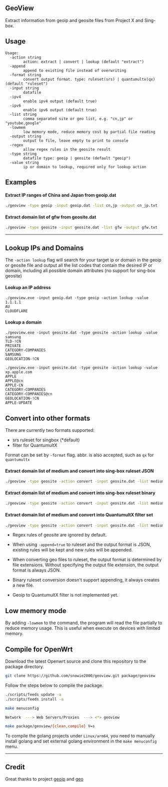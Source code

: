 ## GeoView

Extract information from geoip and geosite files from Project X and Sing-box.

## Usage

```
Usage:
  -action string
        action: extract | convert | lookup (default "extract")
  -append
        append to existing file instead of overwriting
  -format string
        convert output format. type: ruleset(srs) | quantumultx(qx) (default "ruleset")
  -input string
        datafile
  -ipv4
        enable ipv4 output (default true)
  -ipv6
        enable ipv6 output (default true)
  -list string
        comma separated site or geo list, e.g. "cn,jp" or "youtube,google"
  -lowmem
        low memory mode, reduce memory cost by partial file reading
  -output string
        output to file, leave empty to print to console
  -regex
        allow regex rules in the geosite result
  -type string
        datafile type: geoip | geosite (default "geoip")
  -value string
        ip or domain to lookup, required only for lookup action
```

## Examples

#### Extract IP ranges of China and Japan from geoip.dat

```bash
./geoview -type geoip -input geoip.dat -list cn,jp -output cn_jp.txt
```

#### Extract domain list of gfw from geosite.dat

```bash
./geoview -type geosite -input geosite.dat -list gfw -output gfw.txt
```

-------

## Lookup IPs and Domains

The `-action lookup` flag will search for your target ip or domain in the geoip or geosite file and output all the list codes that contain the desired IP or domain, including all possible domain attributes (no support for sing-box geosite)

#### Lookup an IP address
```
./geoview.exe -input geoip.dat -type geoip -action lookup -value 1.1.1.1
AU
CLOUDFLARE
```

#### Lookup a domain
```
./geoview.exe -input geosite.dat -type geosite -action lookup -value samsung
TLD-!CN
PRIVATE
CATEGORY-COMPANIES
SAMSUNG
GEOLOCATION-!CN
```

```
./geoview.exe -input geosite.dat -type geosite -action lookup -value xp.apple.com
APPLE
APPLE@cn
APPLE-CN
CATEGORY-COMPANIES
CATEGORY-COMPANIES@cn
GEOLOCATION-!CN
APPLE-UPDATE
```

## Convert into other formats
There are currently two formats supported: 
- srs ruleset for singbox (*default)
- filter for QuantumultX

Format can be set by `-format` flag. abbr. is also accepted, such as `qx` for `quantumultx`

#### Extract domain list of medium and convert into sing-box ruleset JSON

```bash
./geoview -type geosite -action convert -input geosite.dat -list medium -output medium.json
```

#### Extract domain list of medium and convert into sing-box ruleset binary
```bash
./geoview -type geosite -action convert -input geosite.dat -list medium -output medium.srs
```

#### Extract domain list of medium and convert into QuantumultX filter set
```bash
./geoview -type geosite -action convert -input geosite.dat -list medium -output medium.conf -format qx
```

* Regex rules of geosite are ignored by default.

* When using `-append=true` to ruleset and the output format is JSON, existing rules will be kept and new rules will be appended.

* When converting geo files to ruleset, the output format is determined by file extensions. Without specifying the output file extension, the output format is always JSON.

* Binary ruleset conversion doesn't support appending, it always creates a new file.

* Geoip to QuantumultX filter is not implemented yet.

## Low memory mode
By adding `-lowmem` to the command, the program will read the file partially to reduce memory usage. This is useful when execute on devices with limited memory.

## Compile for OpenWrt

Download the latest Openwrt source and clone this repository to the package directory.

```bash
git clone https://github.com/snowie2000/geoview.git package/geoview
```

Follow the steps below to compile the package.

```bash
./scripts/feeds update -a
./scripts/feeds install -a

make menuconfig

Network  ---> Web Servers/Proxies  ---> <*> geoview

make package/geoview/{clean,compile} V=s
```

To compile the golang projects under `Linux/arm64`, you need to manually install golang and set external golang environment in the `make menuconfig` menu.

-----

## Credit

Great thanks to project [geoip](https://github.com/Loyalsoldier/geoip) and [geo](https://github.com/MetaCubeX/geo)